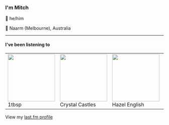 <article><h3>I&#x27;m Mitch</h3><section><p>👨 he/him</p><p>📍 Naarm (Melbourne), Australia</p></section><hr/><section><h4>I&#x27;ve been listening to</h4><table><tbody><td><img src="https://lastfm.freetls.fastly.net/i/u/174s/d9dec2f7499cb0d0ed3ac2cfe900a325.png" height="150px" alt="" role="presentation"/><br/>1tbsp</td><td><img src="https://lastfm.freetls.fastly.net/i/u/174s/4a8db3fdbc16060baa2e717458ce6dc9.png" height="150px" alt="" role="presentation"/><br/>Crystal Castles</td><td><img src="https://lastfm.freetls.fastly.net/i/u/174s/b11bb6528e54de50be023610683cc9f5.png" height="150px" alt="" role="presentation"/><br/>Hazel English</td><td><img src="https://lastfm.freetls.fastly.net/i/u/174s/e571cdab61c5779f22ee33d625b98e2c.png" height="150px" alt="" role="presentation"/><br/>Grace Ives</td><td><img src="https://lastfm.freetls.fastly.net/i/u/174s/d241c204d07ae6a8881b80ee0fcd0e84.png" height="150px" alt="" role="presentation"/><br/>Norah Jones</td></tbody></table><span>View my <a href="https://www.last.fm/user/my-slab">last.fm profile</a></span></section></article>